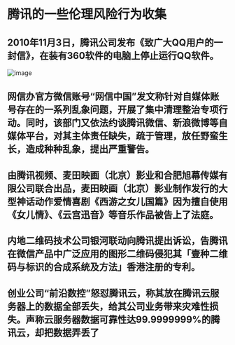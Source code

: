 # 腾讯的一些伦理风险行为收集
## 2010年11月3日，腾讯公司发布《致广大QQ用户的一封信》，在装有360软件的电脑上停止运行QQ软件。
![image](http://b338.photo.store.qq.com/psb?/V12MoPv82kNokQ/0XDMecI2OF*COEdkfLN7kowxSIelWsDEWf8UeL0SBg0!/c/dFIBAAAAAAAA&bo=qwJ8AQAAAAAREPM!)
## 网信办官方微信账号“网信中国”发文称针对自媒体账号存在的一系列乱象问题，开展了集中清理整治专项行动。同时，该部门又依法约谈腾讯微信、新浪微博等自媒体平台，对其主体责任缺失，疏于管理，放任野蛮生长，造成种种乱象，提出严重警告。

## 由腾讯视频、麦田映画（北京）影业和合肥旭幕传媒有限公司联合出品，麦田映画（北京）影业制作发行的大型神话动作爱情喜剧《西游之女儿国篇》因为擅自使用《女儿情》、《云宫迅音》等音乐作品被告上了法庭。
## 内地二维码技术公司银河联动向腾讯提出诉讼，告腾讯在微信产品中广泛应用的图形二维码侵犯其「壹种二维码与标识的合成系统及方法」香港注册的专利。

## 创业公司“前沿数控”怒怼腾讯云，称其放在腾讯云服务器上的数据全部丢失，给其公司业务带来灾难性损失。声称云服务器数据可靠性达99.9999999%的腾讯云，却把数据弄丢了
